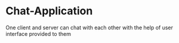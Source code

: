 # Chat-Application
One client and server can chat with each other with the help of user interface provided to them             
